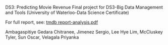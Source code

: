 
DS3: Predicting Movie Revenue 
Final project for DS3-Big Data Management and Tools  (University of Waterloo-Data Science Certificate)

For full report, see: [tmdb report-analysis.pdf](https://github.com/PriyankaVelagala/DS3_Big-Data-Mgmt-and-Tools/blob/main/tmdb%20report%20-%20analysis.pdf)

Ambagaspitiye Gedara Chitranee, Jimenez Sergio, Lee Hye Lim, McCluskey Tyler, Sun Oscar, Velagala Priyanka
